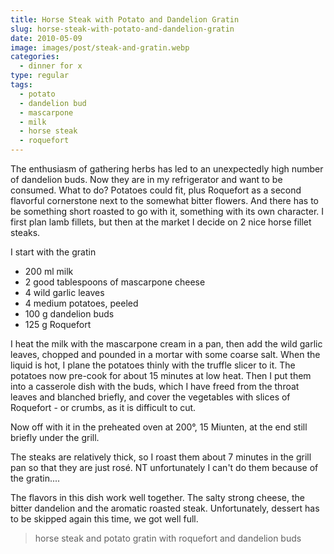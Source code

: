 ```yaml
---
title: Horse Steak with Potato and Dandelion Gratin
slug: horse-steak-with-potato-and-dandelion-gratin
date: 2010-05-09
image: images/post/steak-and-gratin.webp
categories: 
  - dinner for x
type: regular
tags: 
  - potato
  - dandelion bud
  - mascarpone
  - milk
  - horse steak
  - roquefort
---
```


The enthusiasm of gathering herbs has led to an unexpectedly high number of dandelion buds. Now they are in my refrigerator and want to be consumed. What to do? Potatoes could fit, plus Roquefort as a second flavorful cornerstone next to the somewhat bitter flowers. And there has to be something short roasted to go with it, something with its own character. I first plan lamb fillets, but then at the market I decide on 2 nice horse fillet steaks.

I start with the gratin

* 200 ml milk 
* 2 good tablespoons of mascarpone cheese 
* 4 wild garlic leaves 
* 4 medium potatoes, peeled 
* 100 g dandelion buds 
* 125 g Roquefort

I heat the milk with the mascarpone cream in a pan, then add the wild garlic leaves, chopped and pounded in a mortar with some coarse salt. When the liquid is hot, I plane the potatoes thinly with the truffle slicer to it. The potatoes now pre-cook for about 15 minutes at low heat. Then I put them into a casserole dish with the buds, which I have freed from the throat leaves and blanched briefly, and cover the vegetables with slices of Roquefort - or crumbs, as it is difficult to cut.

Now off with it in the preheated oven at 200°, 15 Miunten, at the end still briefly under the grill.

The steaks are relatively thick, so I roast them about 7 minutes in the grill pan so that they are just rosé. NT unfortunately I can't do them because of the gratin....

The flavors in this dish work well together. The salty strong cheese, the bitter dandelion and the aromatic roasted steak. Unfortunately, dessert has to be skipped again this time, we got well full.

> horse steak and potato gratin with roquefort and dandelion buds
